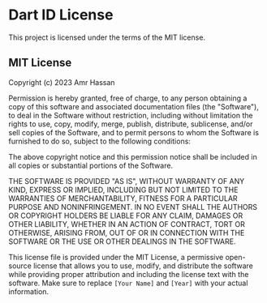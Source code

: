 # Dart ID License

This project is licensed under the terms of the MIT license.

## MIT License

Copyright (c) 2023 Amr Hassan

Permission is hereby granted, free of charge, to any person obtaining a copy
of this software and associated documentation files (the "Software"), to deal
in the Software without restriction, including without limitation the rights
to use, copy, modify, merge, publish, distribute, sublicense, and/or sell
copies of the Software, and to permit persons to whom the Software is
furnished to do so, subject to the following conditions:

The above copyright notice and this permission notice shall be included in all
copies or substantial portions of the Software.

THE SOFTWARE IS PROVIDED "AS IS", WITHOUT WARRANTY OF ANY KIND, EXPRESS OR
IMPLIED, INCLUDING BUT NOT LIMITED TO THE WARRANTIES OF MERCHANTABILITY,
FITNESS FOR A PARTICULAR PURPOSE AND NONINFRINGEMENT. IN NO EVENT SHALL THE
AUTHORS OR COPYRIGHT HOLDERS BE LIABLE FOR ANY CLAIM, DAMAGES OR OTHER
LIABILITY, WHETHER IN AN ACTION OF CONTRACT, TORT OR OTHERWISE, ARISING FROM,
OUT OF OR IN CONNECTION WITH THE SOFTWARE OR THE USE OR OTHER DEALINGS IN THE
SOFTWARE.


This license file is provided under the MIT License, a permissive open-source license that allows you to use, modify, and distribute the software while providing proper attribution and including the license text with the software. Make sure to replace `[Your Name]` and `[Year]` with your actual information.
